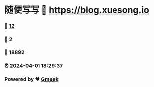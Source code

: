 # 随便写写 :link: https://blog.xuesong.io 
### :page_facing_up: [12](https://blog.xuesong.io/tag.html) 
### :speech_balloon: 2 
### :hibiscus: 18892 
### :alarm_clock: 2024-04-01 18:29:37 
### Powered by :heart: [Gmeek](https://github.com/Meekdai/Gmeek)
